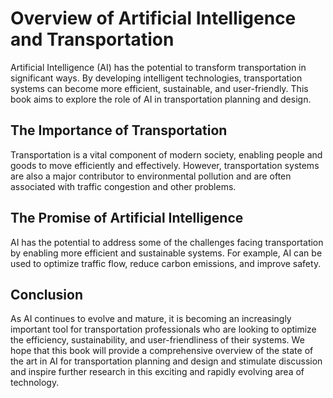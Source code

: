 Overview of Artificial Intelligence and Transportation
===============================================================================

Artificial Intelligence (AI) has the potential to transform transportation in significant ways. By developing intelligent technologies, transportation systems can become more efficient, sustainable, and user-friendly. This book aims to explore the role of AI in transportation planning and design.

The Importance of Transportation
--------------------------------

Transportation is a vital component of modern society, enabling people and goods to move efficiently and effectively. However, transportation systems are also a major contributor to environmental pollution and are often associated with traffic congestion and other problems.

The Promise of Artificial Intelligence
--------------------------------------

AI has the potential to address some of the challenges facing transportation by enabling more efficient and sustainable systems. For example, AI can be used to optimize traffic flow, reduce carbon emissions, and improve safety.

Conclusion
----------

As AI continues to evolve and mature, it is becoming an increasingly important tool for transportation professionals who are looking to optimize the efficiency, sustainability, and user-friendliness of their systems. We hope that this book will provide a comprehensive overview of the state of the art in AI for transportation planning and design and stimulate discussion and inspire further research in this exciting and rapidly evolving area of technology.
